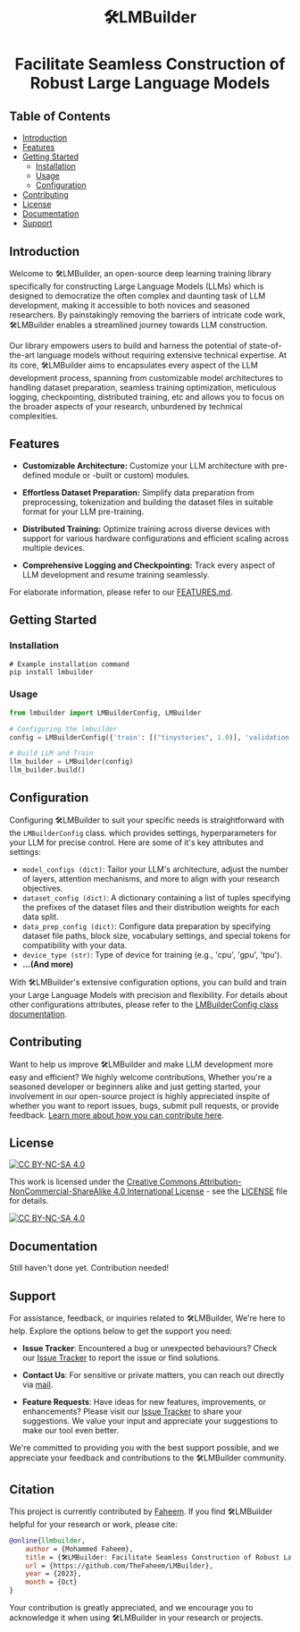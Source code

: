 <h1 align="center"> 🛠️LMBuilder <h1/>
<p align="center"> Facilitate Seamless Construction of Robust Large Language Models <p/>

## Table of Contents

- [Introduction](#introduction)
- [Features](#features)
- [Getting Started](#getting-started)
  - [Installation](#installation)
  - [Usage](#usage)
  - [Configuration](#configuration)
- [Contributing](#contributing)
- [License](#license)
- [Documentation](#documentation)
- [Support](#support)

## Introduction

Welcome to 🛠LMBuilder, an open-source deep learning training library specifically for constructing Large Language Models (LLMs) which is designed to democratize the often complex and daunting task of LLM development, making it accessible to both novices and seasoned researchers. By painstakingly removing the barriers of intricate code work, 🛠LMBuilder enables a streamlined journey towards LLM construction.

Our library empowers users to build and harness the potential of state-of-the-art language models without requiring extensive technical expertise. At its core, 🛠LMBuilder aims to encapsulates every aspect of the LLM development process, spanning from customizable model architectures to handling dataset preparation, seamless training optimization, meticulous logging, checkpointing, distributed training, etc and allows you to focus on the broader aspects of your research, unburdened by technical complexities.

## Features

- **Customizable Architecture:** Customize your LLM architecture with pre-defined module or -built or custom) modules.
  
- **Effortless Dataset Preparation:** Simplify data preparation from preprocessing, tokenization and building the dataset files in suitable format for your LLM pre-training.
  
- **Distributed Training:** Optimize training across diverse devices with support for various hardware configurations and efficient scaling across multiple devices.

- **Comprehensive Logging and Checkpointing:** Track every aspect of LLM development and resume training seamlessly.

For elaborate information, please refer to our [FEATURES.md](https://github.com/TheFaheem/LMBuilder/blob/main/FEATURES.md).

## Getting Started

### Installation

```shell
# Example installation command
pip install lmbuilder
```

### Usage

```python
from lmbuilder import LMBuilderConfig, LMBuilder

# Configuring the lmbuilder
config = LMBuilderConfig({'train': [("tinystories", 1.0)], 'validation': [("tinystories", 1.0)]})

# Build LLM and Train
llm_builder = LMBuilder(config)
llm_builder.build()
```

## Configuration

Configuring 🛠️LMBuilder to suit your specific needs is straightforward with the `LMBuilderConfig` class. which provides settings, hyperparameters for your LLM for precise control. Here are some of it's key attributes and settings:

- `model_configs (dict)`: Tailor your LLM's architecture, adjust the number of layers, attention mechanisms, and more to align with your research objectives.
- `dataset_config (dict)`: A dictionary containing a list of tuples specifying the prefixes of the dataset files and their distribution weights for each data split.
- `data_prep_config (dict)`: Configure data preparation by specifying dataset file paths, block size, vocabulary settings, and special tokens for compatibility with your data.
- `device_type (str)`: Type of device for training (e.g., 'cpu', 'gpu', 'tpu').
- **...(And more)**

With 🛠️LMBuilder's extensive configuration options, you can build and train your Large Language Models with precision and flexibility. For details about other configurations attributes, please refer to the [LMBuilderConfig class documentation](https://github.com/TheFaheem/LMBuilder/blob/main/LMBuilder/lm_builder.py#L38).

## Contributing

Want to help us improve 🛠️LMBuilder and make LLM development more easy and efficient? We highly welcome contributions, Whether you're a seasoned developer or beginners alike and just getting started, your involvement in our open-source project is highly appreciated inspite of whether you want to report issues, bugs, submit pull requests, or provide feedback. [Learn more about how you can contribute here](https://github.com/TheFaheem/LMBuilder/blob/main/CONTRIBUTING.md).

## License

[![CC BY-NC-SA 4.0][cc-by-nc-sa-shield]][cc-by-nc-sa]

This work is licensed under the [Creative Commons Attribution-NonCommercial-ShareAlike 4.0 International License][cc-by-nc-sa] - see the [LICENSE](https://github.com/TheFaheem/LMBuilder/blob/main/LICENSE) file for details.

[![CC BY-NC-SA 4.0][cc-by-nc-sa-image]][cc-by-nc-sa]

[cc-by-nc-sa]: http://creativecommons.org/licenses/by-nc-sa/4.0/
[cc-by-nc-sa-image]: https://licensebuttons.net/l/by-nc-sa/4.0/88x31.png
[cc-by-nc-sa-shield]: https://img.shields.io/badge/License-CC%20BY--NC--SA%204.0-lightgrey.svg

## Documentation

Still haven't done yet. Contribution needed!

## Support

For assistance, feedback, or inquiries related to 🛠️LMBuilder, We're here to help. Explore the options below to get the support you need:

- **Issue Tracker**: Encountered a bug or unexpected behaviours? Check our [Issue Tracker](https://github.com/TheFaheem/LMBuilder/issues) to report the issue or find solutions.

- **Contact Us**: For sensitive or private matters, you can reach out directly via [mail](faheem.llmbuilder@gmail.com).

- **Feature Requests**: Have ideas for new features, improvements, or enhancements? Please visit our [Issue Tracker](https://github.com/TheFaheem/LMBuilder/issues) to share your suggestions. We value your input and appreciate your suggestions to make our tool even better.

We're committed to providing you with the best support possible, and we appreciate your feedback and contributions to the 🛠️LMBuilder community.

## Citation

This project is currently contributed by [Faheem](https://github.com/TheFaheem). If you find 🛠️LMBuilder helpful for your research or work, please cite:
```bibtex
@online{llmbuilder,
    author = {Mohammed Faheem},
    title = {🛠️LMBuilder: Facilitate Seamless Construction of Robust Large Language Models},
    url = {https://github.com/TheFaheem/LMBuilder},
    year = {2023},
    month = {Oct}
}
```
Your contribution is greatly appreciated, and we encourage you to acknowledge it when using 🛠️LMBuilder in your research or projects.

